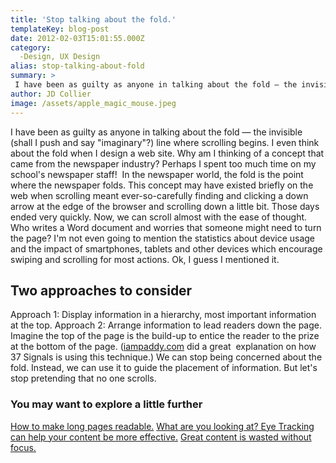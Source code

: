 ```yaml
---
title: 'Stop talking about the fold.'
templateKey: blog-post
date: 2012-02-03T15:01:55.000Z
category: 
  -Design, UX Design
alias: stop-talking-about-fold
summary: > 
 I have been as guilty as anyone in talking about the fold — the invisible (shall I push and say "imaginary"?) line where scrolling begins. I even think about the fold when I design a web site. Why am I thinking of a concept that came from the newspaper industry? Perhaps I spent too much time on my school's newspaper staff! 
author: JD Collier
image: /assets/apple_magic_mouse.jpeg
---
```


I have been as guilty as anyone in talking about the fold — the invisible (shall I push and say "imaginary"?) line where scrolling begins. I even think about the fold when I design a web site. Why am I thinking of a concept that came from the newspaper industry? Perhaps I spent too much time on my school's newspaper staff!  In the newspaper world, the fold is the point where the newspaper folds. This concept may have existed briefly on the web when scrolling meant ever-so-carefully finding and clicking a down arrow at the edge of the browser and scrolling down a little bit. Those days ended very quickly. Now, we can scroll almost with the ease of thought. Who writes a Word document and worries that someone might need to turn the page? I'm not even going to mention the statistics about device usage and the impact of smartphones, tablets and other devices which encourage swiping and scrolling for most actions. Ok, I guess I mentioned it.  

Two approaches to consider
--------------------------

Approach 1: Display information in a hierarchy, most important information at the top. Approach 2: Arrange information to lead readers down the page. Imagine the top of the page is the build-up to entice the reader to the prize at the bottom of the page. ([iampaddy.com](http://iampaddy.com/lifebelow600/) did a great  explanation on how 37 Signals is using this technique.) We can stop being concerned about the fold. Instead, we can use it to guide the placement of information. But let's stop pretending that no one scrolls.  

### You may want to explore a little further

[How to make long pages readable.](/blog/01/13/2012/how-make-long-pages-readable) [What are you looking at? Eye Tracking can help your content be more effective.](/blog/12/30/2011/what-are-you-looking-at) [Great content is wasted without focus.](/blog/01/06/2012/great-content-wasted-if-there-no-focus)